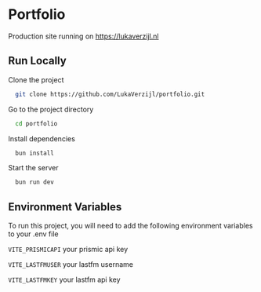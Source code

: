 # Portfolio

Production site running on https://lukaverzijl.nl

## Run Locally

Clone the project

```bash
  git clone https://github.com/LukaVerzijl/portfolio.git
```

Go to the project directory

```bash
  cd portfolio
```

Install dependencies

```bash
  bun install
```

Start the server

```bash
  bun run dev
```

## Environment Variables

To run this project, you will need to add the following environment variables to your .env file

`VITE_PRISMICAPI` your prismic api key

`VITE_LASTFMUSER` your lastfm username

`VITE_LASTFMKEY` your lastfm api key
